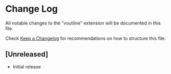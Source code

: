 # Change Log

All notable changes to the "voutline" extension will be documented in this file.

Check [Keep a Changelog](http://keepachangelog.com/) for recommendations on how to structure this file.

## [Unreleased]

- Initial release